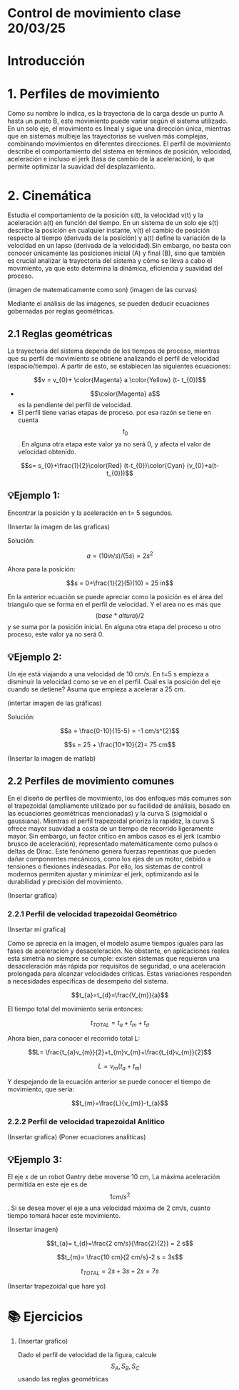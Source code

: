 # Control de movimiento clase 20/03/25
# Introducción


# 1. Perfiles de movimiento
Como su nombre lo indica, es la trayectoria de la carga desde un punto A hasta un punto B, este movimiento puede variar según el sistema utilizado. En un solo eje, el movimiento es lineal y sigue una dirección única, mientras que en sistemas multieje las trayectorias se vuelven más complejas, combinando movimientos en diferentes direcciones. El perfil de movimiento describe el comportamiento del sistema en términos de posición, velocidad, aceleración e incluso el jerk (tasa de cambio de la aceleración), lo que permite optimizar la suavidad del desplazamiento.

# 2. Cinemática
Estudia el comportamiento de la posición s(t), la velocidad v(t) y la aceleración a(t) en función del tiempo. En un sistema de un solo eje s(t) describe la posición en cualquier instante, v(t) el cambio de posición respecto al tiempo (derivada de la posición) y a(t) define la variación de la velocidad en un lapso (derivada de la velocidad).Sin embargo, no basta con conocer únicamente las posiciones inicial (A) y final (B), sino que también es crucial analizar la trayectoria del sistema y cómo se lleva a cabo el movimiento, ya que esto determina la dinámica, eficiencia y suavidad del proceso.

(imagen de matematicamente como son)
(imagen de las curvas)

Mediante el análisis de las imágenes, se pueden deducir ecuaciones gobernadas por reglas geométricas.

## 2.1 Reglas geométricas
La trayectoria del sistema depende de los tiempos de proceso, mientras que su perfil de movimiento se obtiene analizando el perfil de velocidad (espacio/tiempo). A partir de esto, se establecen las siguientes ecuaciones: 

$$v = v_{0}+ \color{Magenta} a \color{Yellow} (t- t_{0})$$

* $$\color{Magenta} a$$ es la pendiente del perfil de velocidad.
* El perfil tiene varias etapas de proceso. por esa razón se tiene en cuenta $$t_{0}$$ . En alguna otra etapa este valor ya no será 0, y afecta el valor de velocidad obtenido.

$$s= s_{0}+\frac{1}{2}\color{Red} (t-t_{0})\color{Cyan} (v_{0}+a(t-t_{0}))$$

## 💡Ejemplo 1:
Encontrar la posición y la aceleración en t= 5 segundos.

(Insertar la imagen de las graficas)

Solución:

$$a =(10 in/s)/(5s) = 2 s^{2}$$

Ahora para la posición:

$$s = 0+\frac{1}{2}(5)(10) = 25 in$$

En la anterior ecuación se puede apreciar como la posición es el área del triangulo que se forma en el perfil de velocidad. Y el area no es más que $$(base*altura)/2$$ y se suma por la posición inicial. En alguna otra etapa del proceso u otro proceso, este valor ya no será 0. 

## 💡Ejemplo 2:
Un eje está viajando a una velocidad de 10 cm/s. En t=5 s empieza a disminuir la velocidad como se ve en el perfil. Cual es la posición del eje cuando se detiene? Asuma que empieza a acelerar a 25 cm.

(intertar imagen de las gráficas)

Solución: 

$$a = \frac{0-10}{15-5} = -1 cm/s^{2}$$

$$s = 25 + \frac{10*10}{2}= 75 cm$$

(Insertar la imagen de matlab)

## 2.2 Perfiles de movimiento comunes

En el diseño de perfiles de movimiento, los dos enfoques más comunes son el trapezoidal (ampliamente utilizado por su facilidad de análisis, basado en las ecuaciones geométricas mencionadas) y la curva S (sigmoidal o gaussiana). Mientras el perfil trapezoidal prioriza la rapidez, la curva S ofrece mayor suavidad a costa de un tiempo de recorrido ligeramente mayor. Sin embargo, un factor crítico en ambos casos es el jerk (cambio brusco de aceleración), representado matemáticamente como pulsos o deltas de Dirac. Este fenómeno genera fuerzas repentinas que pueden dañar componentes mecánicos, como los ejes de un motor, debido a tensiones o flexiones indeseadas. Por ello, los sistemas de control modernos permiten ajustar y minimizar el jerk, optimizando así la durabilidad y precisión del movimiento.

(Insertar grafica)

### 2.2.1 Perfil de velocidad trapezoidal Geométrico 

(Insertar mi grafica) 

Como se aprecia en la imagen, el modelo asume tiempos iguales para las fases de aceleración y desaceleración. No obstante, en aplicaciones reales esta simetría no siempre se cumple: existen sistemas que requieren una desaceleración más rápida por requisitos de seguridad, o una aceleración prolongada para alcanzar velocidades críticas. Estas variaciones responden a necesidades específicas de desempeño del sistema. 

$$t_{a}=t_{d}=\frac{V_{m}}{a}$$

El tiempo total del movimiento sería entonces:

$$t_{TOTAL}=t_{a}+t_{m}+t_{d}$$

Ahora bien, para conocer el recorrido total L:

$$L= \frac{t_{a}v_{m}}{2}+t_{m}v_{m}+\frac{t_{d}v_{m}}{2}$$

$$L= v_{m}(t_{a}+t_{m})$$

Y despejando de la ecuación anterior se puede conocer el tiempo de movimiento, que sería:

$$t_{m}=\frac{L}{v_{m}}-t_{a}$$

### 2.2.2 Perfil de velocidad trapezoidal Anlítico 

(Insertar grafica) 
(Poner ecuaciones analiticas) 

## 💡Ejemplo 3:
El eje x de un robot Gantry debe moverse 10 cm, La máxima aceleración permitida en este eje es de $$ 1cm/s^{2}$$. Si se desea mover el eje a una velocidad máxima de 2 cm/s, cuanto tiempo tomará hacer este movimiento.

(Insertar imagen)

$$t_{a}= t_{d}=\frac{2 cm/s}{\frac{2}{2}} = 2 s$$

$$t_{m}= \frac{10 cm}{2 cm/s}-2 s = 3s$$

$$t_{TOTAL}= 2s+3s+2s = 7s$$

(Insertar trapezoidal que hare yo)

# 📚 Ejercicios
1. (Insertar grafico)

   Dado el perfil de velocidad de la figura, calcule $$S_{A},S_{B},S_{C}$$ usando las reglas geométricas 

